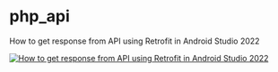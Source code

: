 # php_api

How to get response from API using Retrofit in Android Studio 2022

[![How to get response from API using Retrofit in Android Studio 2022](https://i.ibb.co/dk2Wdrv/maxresdefault.jpg)](https://www.youtube.com/embed/drt5fRhNuDA)
